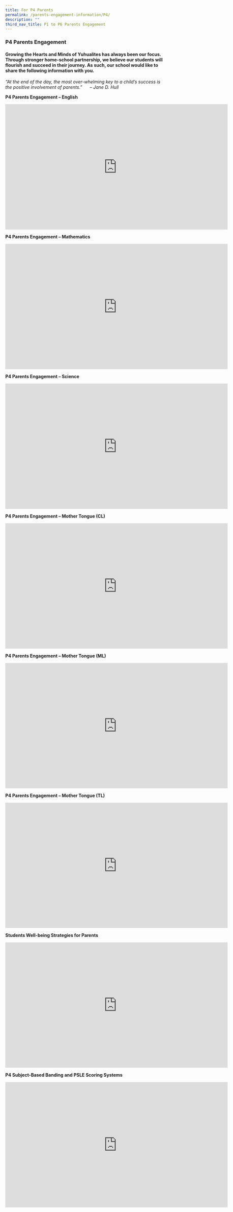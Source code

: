 ```yaml
---
title: For P4 Parents
permalink: /parents-engagement-information/P4/
description: ""
third_nav_title: P1 to P6 Parents Engagement
---
```

### P4 Parents Engagement

#### Growing the Hearts and Minds of Yuhualites has always been our focus. Through stronger home-school partnership, we believe our students will flourish and succeed in their journey. As such, our school would like to share the following information with you.

_“At the end of the day, the most over-whelming key to a child’s success is the positive involvement of parents.”      – Jane D. Hull_

**P4 Parents Engagement – English**

<iframe width="699" height="393" src="https://www.youtube.com/embed/S1wNagyk0Cs" title="YouTube video player" frameborder="0" allow="accelerometer; autoplay; clipboard-write; encrypted-media; gyroscope; picture-in-picture" allowfullscreen></iframe>

**P4 Parents Engagement – Mathematics**

<iframe width="699" height="393" src="https://www.youtube.com/embed/tvq_qhs7o3k" title="YouTube video player" frameborder="0" allow="accelerometer; autoplay; clipboard-write; encrypted-media; gyroscope; picture-in-picture" allowfullscreen></iframe>

**P4 Parents Engagement – Science**

<iframe width="699" height="393" src="https://www.youtube.com/embed/wk-V0ofnySA" title="YouTube video player" frameborder="0" allow="accelerometer; autoplay; clipboard-write; encrypted-media; gyroscope; picture-in-picture" allowfullscreen></iframe>

**P4 Parents Engagement – Mother Tongue (CL)**

<iframe width="699" height="393" src="https://www.youtube.com/embed/x0GSuxFocds" title="YouTube video player" frameborder="0" allow="accelerometer; autoplay; clipboard-write; encrypted-media; gyroscope; picture-in-picture" allowfullscreen></iframe>

**P4 Parents Engagement – Mother Tongue (ML)**

<iframe width="699" height="393" src="https://www.youtube.com/embed/PyEqeQ2LwP0" title="YouTube video player" frameborder="0" allow="accelerometer; autoplay; clipboard-write; encrypted-media; gyroscope; picture-in-picture" allowfullscreen></iframe>

**P4 Parents Engagement – Mother Tongue (TL)**

<iframe width="699" height="393" src="https://www.youtube.com/embed/-IjSrAM_OeI" title="YouTube video player" frameborder="0" allow="accelerometer; autoplay; clipboard-write; encrypted-media; gyroscope; picture-in-picture" allowfullscreen></iframe>

**Students Well-being Strategies for Parents**

<iframe width="699" height="393" src="https://www.youtube.com/embed/0zd3yn63fgI" title="YouTube video player" frameborder="0" allow="accelerometer; autoplay; clipboard-write; encrypted-media; gyroscope; picture-in-picture" allowfullscreen></iframe>

**P4 Subject-Based Banding and PSLE Scoring Systems**

<iframe width="699" height="393" src="https://www.youtube.com/embed/VRFQnhN7lM8" title="YouTube video player" frameborder="0" allow="accelerometer; autoplay; clipboard-write; encrypted-media; gyroscope; picture-in-picture" allowfullscreen></iframe>